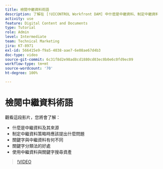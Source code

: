 ```yaml
---
title: 檢閱中繼資料術語
description: 了解在 [!UICONTROL Workfront DAM] 中什麼是中繼資料、制定中繼資料策略時應該提出什麼問題等。
activity: use
feature: Digital Content and Documents
type: Tutorial
role: Admin
level: Intermediate
team: Technical Marketing
jira: KT-8971
exl-id: 566415e9-f9a5-4038-aae7-6e08ae67d4b3
doc-type: video
source-git-commit: 6c31f8d2e98ad8cd1880cd03ec0b0e6c0fd9ec09
workflow-type: tm+mt
source-wordcount: '70'
ht-degree: 100%

---
```


# 檢閱中繼資料術語

觀看這段影片，您將會了解：

* 什麼是中繼資料及其來源
* 制定中繼資料策略時應該提出什麼問題
* 關鍵字與中繼資料有何不同
* 關鍵字分類法的好處
* 使用中繼資料與關鍵字搜尋資產

>[!VIDEO](https://video.tv.adobe.com/v/335234/?quality=12&learn=on)
